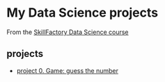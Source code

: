 # My Data Science projects

From the [SkillFactory Data Science course](https://lms.skillfactory.ru/courses/course-v1:SkillFactory+DSPR-2.0+14JULY2021/course/)

## projects

* [project 0. Game: guess the number](https://github.com/Ruslan-Lis/SF/tree/master/project_0)